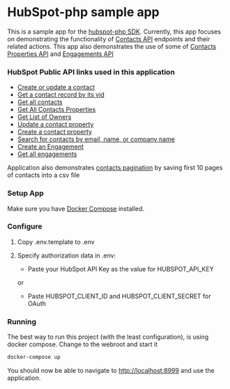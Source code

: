 # HubSpot-php sample app

This is a sample app for the [hubspot-php SDK](https://github.com/ryanwinchester/hubspot-php). Currently, this app focuses on demonstrating the functionality of [Contacts API](https://developers.hubspot.com/docs/methods/contacts/contacts-overview) endpoints and their related actions. This app also demonstrates the use of some of [Contacts Properties API](https://developers.hubspot.com/docs/methods/contacts/contact-properties-overview) and [Engagements API](https://developers.hubspot.com/docs/methods/engagements/engagements-overview)

### HubSpot Public API links used in this application

  - [Create or update a contact](https://developers.hubspot.com/docs/methods/contacts/create_or_update)
  - [Get a contact record by its vid](https://developers.hubspot.com/docs/methods/contacts/get_contact)
  - [Get all contacts](https://developers.hubspot.com/docs/methods/contacts/get_contacts)
  - [Get All Contacts Properties](https://developers.hubspot.com/docs/methods/contacts/v2/get_contacts_properties)
  - [Get List of Owners](https://developers.hubspot.com/docs/methods/owners/get_owners)
  - [Update a contact property](https://developers.hubspot.com/docs/methods/contacts/v2/update_contact_property)
  - [Create a contact property](https://developers.hubspot.com/docs/methods/contacts/v2/create_contacts_property)
  - [Search for contacts by email, name, or company name](https://developers.hubspot.com/docs/methods/contacts/search_contacts)
  - [Create an Engagement](https://developers.hubspot.com/docs/methods/engagements/create_engagement)
  - [Get all engagements](https://developers.hubspot.com/docs/methods/engagements/get-all-engagements)

  Application also demonstrates [contacts pagination](https://git.hubteam.com/HubSpot/hubspot-integration-samples-php/blob/update_readme/contacts-app/src/actions/contacts/export.php) by saving first 10 pages of contacts into a csv file

### Setup App


Make sure you have [Docker Compose](https://docs.docker.com/compose/) installed.

### Configure

1. Copy .env.template to .env
2. Specify authorization data in .env:
    
    - Paste your HubSpot API Key as the value for HUBSPOT_API_KEY
    
    or
    
    - Paste HUBSPOT_CLIENT_ID and HUBSPOT_CLIENT_SECRET for OAuth

### Running

The best way to run this project (with the least configuration), is using docker compose.  Change to the webroot and start it

```bash
docker-compose up
```
You should now be able to navigate to [http://localhost:8999](http://localhost:8999) and use the application.
